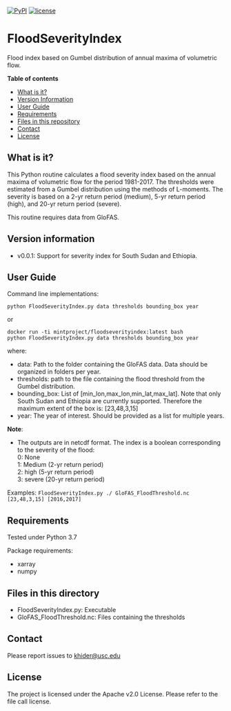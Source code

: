[![PyPI](https://img.shields.io/badge/python-3.7-yellow.svg)]()
[![license](https://img.shields.io/github/license/mintproject/FloodSeverityIndex.svg)]()


# FloodSeverityIndex
Flood index based on Gumbel distribution of annual maxima of volumetric flow.

**Table of contents**
* [What is it?](#what)
* [Version Information](#version)
* [User Guide](#quickstart)
* [Requirements](#req)
* [Files in this repository](#files)
* [Contact](#contact)
* [License](#license)

## <a name = "what">What is it?</a>

This Python routine calculates a flood severity index  based on the annual maxima of volumetric flow for the period 1981-2017. The thresholds were estimated from a Gumbel distribution using the methods of L-moments. The severity is based on a 2-yr return period (medium), 5-yr return period (high), and 20-yr return period (severe).

This routine requires data from GloFAS.

## <a name = "version">Version information</a>
* v0.0.1: Support for severity index for South Sudan and Ethiopia.

## <a name = "quickstart">User Guide</a>

Command line implementations:

`python FloodSeverityIndex.py data thresholds bounding_box year`

or

```
docker run -ti mintproject/floodseverityindex:latest bash
python FloodSeverityIndex.py data thresholds bounding_box year
```

where:
* data: Path to the folder containing the GloFAS data. Data should be organized in folders per year.
* thresholds: path to the file containing the  flood threshold  from the Gumbel distribution.
* bounding_box: List of [min_lon,max_lon,min_lat,max_lat]. Note that only South Sudan and Ethiopia are currently supported. Therefore the maximum extent of the box is: [23,48,3,15]
* year: The year of interest. Should be provided as a list for multiple years.

**Note**:
- The outputs are in netcdf format. The  index is a boolean corresponding  to the severity of the flood:  
0: None   
1: Medium (2-yr return period)  
2: high (5-yr return period)  
3: severe (20-yr return period)  

Examples:
`FloodSeverityIndex.py ./ GloFAS_FloodThreshold.nc [23,48,3,15] [2016,2017]`

## <a name = "req">Requirements</a>
Tested under Python 3.7

Package requirements:
* xarray
* numpy

## <a name = "files">Files in this directory</a>

* FloodSeverityIndex.py: Executable
* GloFAS_FloodThreshold.nc: Files containing the thresholds

## <a name = "contact">Contact</a>

Please report issues to <khider@usc.edu>

## <a name ="license"> License </a>

The project is licensed under the Apache v2.0 License. Please refer to the file call license.
